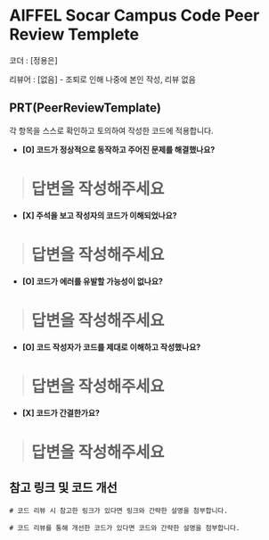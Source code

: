 # AIFFEL Socar Campus Code Peer Review Templete

코더 : [정용은]

리뷰어 : [없음] - 조퇴로 인해 나중에 본인 작성, 리뷰 없음

## PRT(PeerReviewTemplate)

각 항목을 스스로 확인하고 토의하여 작성한 코드에 적용합니다.

- **[O] 코드가 정상적으로 동작하고 주어진 문제를 해결했나요?**

> # 답변을 작성해주세요
> 
- **[X] 주석을 보고 작성자의 코드가 이해되었나요?**

> # 답변을 작성해주세요
> 
- **[O] 코드가 에러를 유발할 가능성이 없나요?**

> # 답변을 작성해주세요
> 
- **[O] 코드 작성자가 코드를 제대로 이해하고 작성했나요?**

> # 답변을 작성해주세요
> 
- **[X] 코드가 간결한가요?**

> # 답변을 작성해주세요
> 

## 참고 링크 및 코드 개선

```
# 코드 리뷰 시 참고한 링크가 있다면 링크와 간략한 설명을 첨부합니다.

# 코드 리뷰를 통해 개선한 코드가 있다면 코드와 간략한 설명을 첨부합니다.
```
